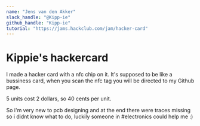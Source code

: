 ```yaml
---
name: "Jens van den Akker"
slack_handle: "@Kipp-ie"
github_handle: "Kipp-ie"
tutorial: "https://jams.hackclub.com/jam/hacker-card"
---
```


# Kippie's hackercard

I made a hacker card with a nfc chip on it. It's supposed to be like a bussiness card, when you scan the nfc tag you will be directed to my Github page.

5 units cost 2 dollars, so 40 cents per unit.

So i'm very new to pcb designing and at the end there were traces missing so i didnt know what to do, luckily someone in #electronics could help me :)

